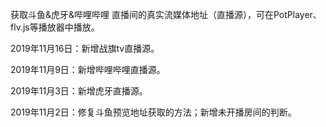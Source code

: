 获取斗鱼&虎牙&哔哩哔哩 直播间的真实流媒体地址（直播源），可在PotPlayer、flv.js等播放器中播放。

2019年11月16日：新增战旗tv直播源。

2019年11月9日：新增哔哩哔哩直播源。

2019年11月3日：新增虎牙直播源。

2019年11月2日：修复斗鱼预览地址获取的方法；新增未开播房间的判断。

